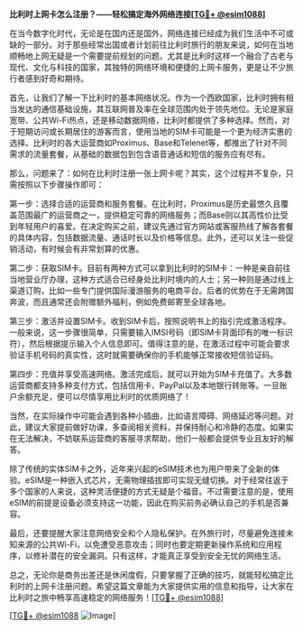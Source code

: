 **比利时上网卡怎么注册？——轻松搞定海外网络连接[[TG💪+ @esim1088](https://t.me/s/esim1088)]**

在当今数字化时代，无论是在国内还是国外，网络连接已经成为我们生活中不可或缺的一部分。对于那些经常出国或者计划前往比利时旅行的朋友来说，如何在当地顺畅地上网无疑是一个需要提前规划的问题。尤其是比利时这样一个融合了古老与现代、文化与科技的国家，其独特的网络环境和便捷的上网卡服务，更是让不少旅行者感到好奇和期待。

首先，让我们了解一下比利时的基本网络状况。作为一个西欧国家，比利时拥有相当发达的通信基础设施，其互联网普及率在全球范围内处于领先地位。无论是家庭宽带、公共Wi-Fi热点，还是移动数据网络，比利时都提供了多种选择。然而，对于短期访问或长期居住的游客而言，使用当地的SIM卡可能是一个更为经济实惠的选择。比利时的各大运营商如Proximus、Base和Telenet等，都推出了针对不同需求的流量套餐，从基础的数据包到包含语音通话和短信的服务应有尽有。

那么，问题来了：如何在比利时注册一张上网卡呢？其实，这个过程并不复杂，只需按照以下步骤操作即可：

第一步：选择合适的运营商和服务套餐。在比利时，Proximus是历史最悠久且覆盖范围最广的运营商之一，提供稳定可靠的网络服务；而Base则以其高性价比受到年轻用户的喜爱。在决定购买之前，建议先通过官方网站或客服热线了解各套餐的具体内容，包括数据流量、通话时长以及价格等信息。此外，还可以关注一些促销活动，有时候会有非常划算的优惠。

第二步：获取SIM卡。目前有两种方式可以拿到比利时的SIM卡：一种是亲自前往当地营业厅办理，这种方式适合已经身处比利时境内的人士；另一种则是通过线上渠道订购，比如一些专门提供国际漫游服务的电商平台。后者的优势在于无需跨国奔波，而且通常还会附赠额外福利，例如免费邮寄至全球各地。

第三步：激活并设置SIM卡。收到SIM卡后，按照说明书上的指引完成激活程序。一般来说，这一步骤很简单，只需要输入IMSI号码（即SIM卡背面印有的唯一标识符），然后根据提示输入个人信息即可。值得注意的是，在激活过程中可能会要求验证手机号码的真实性，这时就需要确保你的手机能够正常接收短信验证码。

第四步：充值并享受高速网络。激活完成后，就可以开始为SIM卡充值了。大多数运营商都支持多种支付方式，包括信用卡、PayPal以及本地银行转账等。一旦账户余额充足，便可以尽情享用比利时的优质网络了！

当然，在实际操作中可能会遇到各种小插曲，比如语言障碍、网络延迟等问题。对此，建议大家提前做好功课，多查阅相关资料，并保持耐心和冷静的态度。如果实在无法解决，不妨联系运营商的客服寻求帮助，他们一般都会提供专业且友好的解答。

除了传统的实体SIM卡之外，近年来兴起的eSIM技术也为用户带来了全新的体验。eSIM是一种嵌入式芯片，无需物理插拔即可实现无缝切换。对于经常往返于多个国家的人来说，这种灵活便捷的方式无疑是个福音。不过需要注意的是，使用eSIM的前提是设备必须支持这一功能，因此在购买前务必确认自己的手机是否兼容。

最后，还要提醒大家注意网络安全和个人隐私保护。在外旅行时，尽量避免连接未知来源的公共Wi-Fi，以免遭受恶意攻击；同时也要定期更新操作系统和应用程序，以修补潜在的安全漏洞。只有这样，才能真正享受到安全无忧的网络生活。

总之，无论你是商务出差还是休闲度假，只要掌握了正确的技巧，就能轻松搞定比利时的上网卡注册问题。希望这篇文章能为大家提供实用的信息和指导，让大家在比利时之旅中畅享高速稳定的网络服务！[[TG💪+ @esim1088](https://t.me/s/esim1088)]

[[TG💪+ @esim1088](https://t.me/s/esim1088) ![Image](https://i.postimg.cc/4NQfJmqS/Snipaste-2025-05-13-00-14-12.png)]